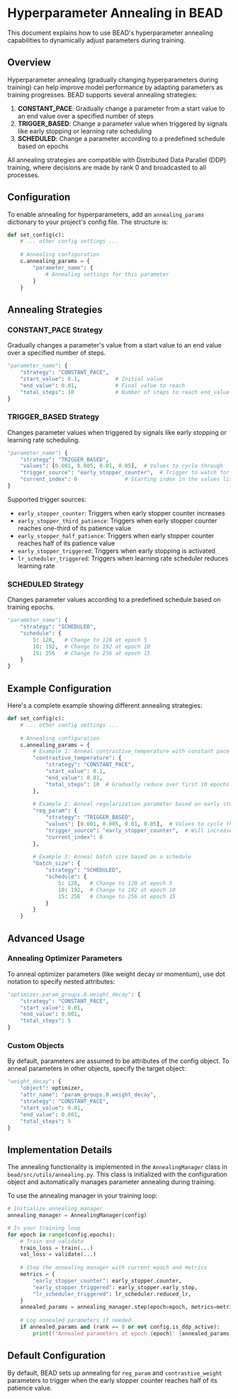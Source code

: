 # Hyperparameter Annealing in BEAD

This document explains how to use BEAD's hyperparameter annealing capabilities to dynamically adjust parameters during training.

## Overview

Hyperparameter annealing (gradually changing hyperparameters during training) can help improve model performance by adapting parameters as training progresses. BEAD supports several annealing strategies:

1. **CONSTANT_PACE**: Gradually change a parameter from a start value to an end value over a specified number of steps
2. **TRIGGER_BASED**: Change a parameter value when triggered by signals like early stopping or learning rate scheduling
3. **SCHEDULED**: Change a parameter according to a predefined schedule based on epochs

All annealing strategies are compatible with Distributed Data Parallel (DDP) training, where decisions are made by rank 0 and broadcasted to all processes.

## Configuration

To enable annealing for hyperparameters, add an `annealing_params` dictionary to your project's config file. The structure is:

```python
def set_config(c):
    # ... other config settings ...
    
    # Annealing configuration
    c.annealing_params = {
        "parameter_name": {
            # Annealing settings for this parameter
        }
    }
```

## Annealing Strategies

### CONSTANT_PACE Strategy

Gradually changes a parameter's value from a start value to an end value over a specified number of steps.

```python
"parameter_name": {
    "strategy": "CONSTANT_PACE",
    "start_value": 0.1,           # Initial value
    "end_value": 0.01,            # Final value to reach
    "total_steps": 10             # Number of steps to reach end_value
}
```

### TRIGGER_BASED Strategy

Changes parameter values when triggered by signals like early stopping or learning rate scheduling.

```python
"parameter_name": {
    "strategy": "TRIGGER_BASED",
    "values": [0.001, 0.005, 0.01, 0.05],  # Values to cycle through
    "trigger_source": "early_stopper_counter",  # Trigger to watch for
    "current_index": 0               # Starting index in the values list
}
```

Supported trigger sources:
- `early_stopper_counter`: Triggers when early stopper counter increases
- `early_stopper_third_patience`: Triggers when early stopper counter reaches one-third of its patience value
- `early_stopper_half_patience`: Triggers when early stopper counter reaches half of its patience value
- `early_stopper_triggered`: Triggers when early stopping is activated
- `lr_scheduler_triggered`: Triggers when learning rate scheduler reduces learning rate

### SCHEDULED Strategy

Changes parameter values according to a predefined schedule based on training epochs.

```python
"parameter_name": {
    "strategy": "SCHEDULED",
    "schedule": {
        5: 128,   # Change to 128 at epoch 5
        10: 192,  # Change to 192 at epoch 10
        15: 256   # Change to 256 at epoch 15
    }
}
```

## Example Configuration

Here's a complete example showing different annealing strategies:

```python
def set_config(c):
    # ... other config settings ...
    
    # Annealing configuration
    c.annealing_params = {
        # Example 1: Anneal contrastive_temperature with constant pace
        "contrastive_temperature": {
            "strategy": "CONSTANT_PACE",
            "start_value": 0.1,
            "end_value": 0.01,
            "total_steps": 10  # Gradually reduce over first 10 epochs
        },
        
        # Example 2: Anneal regularization parameter based on early stopper trigger
        "reg_param": {
            "strategy": "TRIGGER_BASED",
            "values": [0.001, 0.005, 0.01, 0.05],  # Values to cycle through
            "trigger_source": "early_stopper_counter",  # Will increase when counter increases
            "current_index": 0
        },
        
        # Example 3: Anneal batch size based on a schedule
        "batch_size": {
            "strategy": "SCHEDULED",
            "schedule": {
                5: 128,   # Change to 128 at epoch 5
                10: 192,  # Change to 192 at epoch 10
                15: 256   # Change to 256 at epoch 15
            }
        }
    }
```

## Advanced Usage

### Annealing Optimizer Parameters

To anneal optimizer parameters (like weight decay or momentum), use dot notation to specify nested attributes:

```python
"optimizer.param_groups.0.weight_decay": {
    "strategy": "CONSTANT_PACE",
    "start_value": 0.01,
    "end_value": 0.001,
    "total_steps": 5
}
```

### Custom Objects

By default, parameters are assumed to be attributes of the config object. To anneal parameters in other objects, specify the target object:

```python
"weight_decay": {
    "object": optimizer,
    "attr_name": "param_groups.0.weight_decay",
    "strategy": "CONSTANT_PACE",
    "start_value": 0.01,
    "end_value": 0.001,
    "total_steps": 5
}
```

## Implementation Details

The annealing functionality is implemented in the `AnnealingManager` class in `bead/src/utils/annealing.py`. This class is initialized with the configuration object and automatically manages parameter annealing during training.

To use the annealing manager in your training loop:

```python
# Initialize annealing manager
annealing_manager = AnnealingManager(config)

# In your training loop
for epoch in range(config.epochs):
    # Train and validate
    train_loss = train(...)
    val_loss = validate(...)
    
    # Step the annealing manager with current epoch and metrics
    metrics = {
        "early_stopper_counter": early_stopper.counter,
        "early_stopper_triggered": early_stopper.early_stop,
        "lr_scheduler_triggered": lr_scheduler.reduced_lr,
    }
    annealed_params = annealing_manager.step(epoch=epoch, metrics=metrics)
    
    # Log annealed parameters if needed
    if annealed_params and (rank == 0 or not config.is_ddp_active):
        print(f"Annealed parameters at epoch {epoch}: {annealed_params}")
```

## Default Configuration

By default, BEAD sets up annealing for `reg_param` and `contrastive_weight` parameters to trigger when the early stopper counter reaches half of its patience value.
